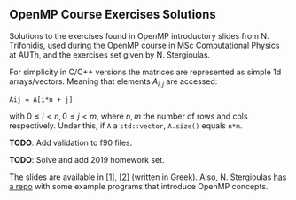 ## OpenMP Course Exercises Solutions

Solutions to the exercises found in OpenMP introductory slides from N. Trifonidis,
used during the OpenMP course in MSc Computational Physics at AUTh,
and the exercises set given by N. Stergioulas.

For simplicity in C/C++ versions the matrices are represented as simple 1d arrays/vectors.
Meaning that elements $A_{i,j}$ are accessed:

```
Aij = A[i*n + j]
```

with $0\leq i \lt n, 0\leq j \lt m$, where $n,m$ the number of rows and cols respectively.
Under this, if `A` a `std::vector`, `A.size()` equals `n*m`.

**TODO**: Add validation to f90 files.

**TODO**: Solve and add 2019 homework set.

The slides are available in [[1]], [[2]] (written in Greek).
Also, N. Stergioulas [has a repo][niksterg-openmp-course] with some example programs that introduce OpenMP concepts.

[1]: https://www.astro.auth.gr/~niksterg/courses/progtools/1-OpenMP-tutorial.pdf
[2]: https://www.astro.auth.gr/~niksterg/courses/progtools/2-OpenMP-tutorial.pdf
[niksterg-openmp-course]: https://github.com/niksterg/openmp-course
